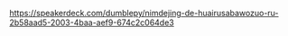 https://speakerdeck.com/dumblepy/nimdejing-de-huairusabawozuo-ru-2b58aad5-2003-4baa-aef9-674c2c064de3
